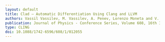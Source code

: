 ```yaml
---
layout: default
title: Clad — Automatic Differentiation Using Clang and LLVM
authors: Vassil Vassilev, M. Vassilev, A. Penev, Lorenzo Moneta and V. Ilieva
publication: Journal of Physics - Conference Series, Volume 608, 16th International workshop on Advanced Computing and Analysis Techniques in physics research (ACAT2014) 1–5 September 2014, Prague, Czech Republic
type: CLING
doi: 10.1088/1742-6596/608/1/012055
---
```

